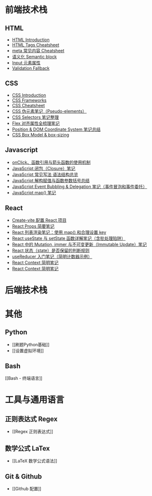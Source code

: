 # 前端技术栈
## HTML
- [HTML Introduction](./HTML/HTML%20Introduction.md)
- [HTML Tags Cheatsheet](./HTML/HTML%20Tags%20Cheatsheet.md)
- [meta 常见内容 Cheatsheet](./HTML/meta%20常见内容%20Cheatsheet.md)
- [语义化 Semantic block](./HTML/语义化%20Semantic%20block.md)
- [Input 元素属性](./HTML/Input%20元素属性.md)
- [Validation Fallback](./HTML/Validation%20Fallback.md)

## CSS
- [CSS Introduction](./CSS/CSS%20Introduction.md)
- [CSS Frameworks](./CSS/CSS%20Frameworks.md)
- [CSS Cheatsheet](./CSS/CSS%20Cheatsheet.md)
- [CSS 伪元素笔记（Pseudo-elements）](./CSS/CSS%20伪元素笔记（Pseudo-elements）.md)
- [CSS Selectors 笔记整理](./CSS/CSS%20Selectors%20笔记整理.md)
- [Flex 对齐属性全梳理笔记](./CSS/Flex%20对齐属性全梳理笔记.md)
- [Position & DOM Coordinate System 笔记总结](./CSS/Position%20&%20DOM%20Coordinate%20System%20笔记总结.md)
- [CSS Box Model & box-sizing](./CSS/CSS%20Box%20Model%20&%20box-sizing.md)

## Javascript
- [onClick、函数引用与箭头函数的使用机制](JavaScript/onClick、函数引用与箭头函数的使用机制.md)
- [JavaScript 闭包（Closure）笔记](JavaScript/JavaScript%20闭包（Closure）笔记.md)
- [JavaScript 常见写法 语法结构总览](JavaScript/JavaScript%20常见写法%20语法结构总览.md)
- [JavaScript 解构赋值与函数参数括号总结](JavaScript/JavaScript%20解构赋值与函数参数括号总结.md)
- [JavaScript Event Bubbling & Delegation 笔记（事件冒泡和事件委托）](JavaScript/JavaScript%20Event%20Bubbling%20&%20Delegation%20笔记（事件冒泡和事件委托）.md)
- [JavaScript map() 笔记](JavaScript/JavaScript%20map()%20笔记.md)

## React
- [Create-vite 配置 React 项目](React/Create-vite%20配置%20React%20项目.md)
- [React Props 简要笔记](React/React%20Props%20简要笔记.md)
- [React 列表渲染笔记：使用 map() 和合理设置 key](React/React%20列表渲染笔记：使用%20map()%20和合理设置%20key.md)
- [React useState 与 setState 函数详解笔记（含批处理陷阱）](React/React%20useState%20与%20setState%20函数详解笔记（含批处理陷阱）.md)
- [React 中的 Mutation, immer 与不可变更新（Immutable Update）笔记](React/React%20中的%20Mutation,%20immer%20与不可变更新（Immutable%20Update）笔记.md)
- [React 状态（state）是否保留的判断规则](React/React%20状态（state）是否保留的判断规则.md)
- [useReducer 入门笔记（简明计数器示例）](React/useReducer%20入门笔记（简明计数器示例）.md)
- [React Context 简明笔记](React/React%20Context%20简明笔记.md)
- [React Context 简明笔记](React/React%20Context%20简明笔记.md)

# 后端技术栈


# 其他
## Python
- [[刷题Python基础]]
- [[设置虚拟环境]]

## Bash
[[Bash - 终端语言]]

# 工具与通用语言
## 正则表达式 Regex
- [[Regex 正则表达式]]

## 数学公式 LaTex
- [[LaTeX 数学公式语法]]

## Git & Github
- [[Github 配置]]